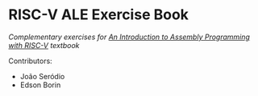 # RISC-V ALE Exercise Book

_Complementary exercises for [An Introduction to Assembly Programming with RISC-V](https://riscv-programming.org/book.html) textbook_

Contributors:

- João Seródio
- Edson Borin
